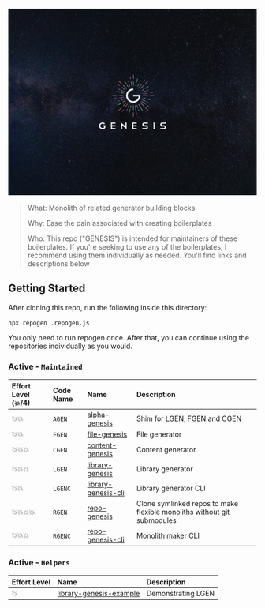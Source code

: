 ![logo](docs/images/logo/Genesis.png)

> What: Monolith of related generator building blocks
> 
> Why: Ease the pain associated with creating boilerplates
> 
> Who: This repo ("GENESIS") is intended for maintainers of these boilerplates.  If you're seeking to use any of the boilerplates, I recommend using them individually as needed. You'll find links and descriptions below 

## Getting Started

After cloning this repo, run the following inside this directory:

```bas**h**
npx repogen .repogen.js
```

You only need to run repogen once. After that, you can continue using the repositories individually as you would.


### Active - `Maintained`
| Effort Level (:boom:/4)  | Code Name | Name                                                                   | Description                                                             |
|:-------------------------|:----------|:-----------------------------------------------------------------------|:------------------------------------------------------------------------|
| :boom::boom:             | `AGEN`    | [alpha-genesis](https://github.com/servexyz/alpha-genesis)             | Shim for LGEN, FGEN and CGEN                                            |
| :boom::boom:             | `FGEN`    | [file-genesis](https://github.com/servexyz/file-genesis)               | File generator                                                          |
| :boom::boom::boom:       | `CGEN`    | [content-genesis](https://github.com/servexyz/content-genesis)         | Content generator                                                       |
| :boom::boom::boom:       | `LGEN`    | [library-genesis](https://github.com/servexyz/library-genesis)         | Library generator                                                       |
| :boom::boom:             | `LGENC`   | [library-genesis-cli](https://github.com/servexyz/library-genesis-cli) | Library generator  CLI                                                  |
| :boom::boom::boom::boom: | `RGEN`    | [repo-genesis](https://github.com/servexyz/repo-geneis)                | Clone symlinked repos to make flexible monoliths without git submodules |
| :boom::boom::boom:       | `RGENC`   | [repo-genesis-cli](https://github.com/servexyz/repo-genesis-cli)       | Monolith maker CLI                                                      |

### Active - `Helpers`
| Effort Level | Name                                                                           | Description        |
|:-------------|:-------------------------------------------------------------------------------|:-------------------|
| :boom:       | [library-genesis-example](https://github.com/servexyz/library-genesis-example) | Demonstrating LGEN |